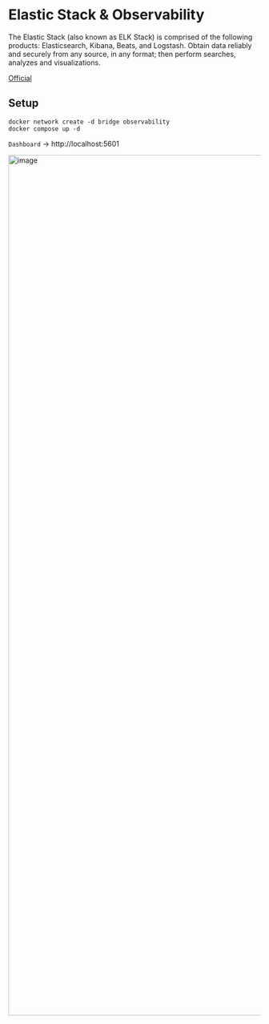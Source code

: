# Elastic Stack & Observability

The Elastic Stack (also known as ELK Stack) is comprised of the following products: Elasticsearch, Kibana, Beats, and Logstash. Obtain data reliably and securely from any source, in any format; then perform searches, analyzes and visualizations.

[Official](https://www.elastic.co)

## Setup

```
docker network create -d bridge observability
docker compose up -d
```
`Dashboard` -> http://localhost:5601

<img width="1717" alt="image" src="https://github.com/vmoney-bsb/vmoney-api/assets/63156114/1f71d242-602a-45e8-8a58-5823ac5c1f44">